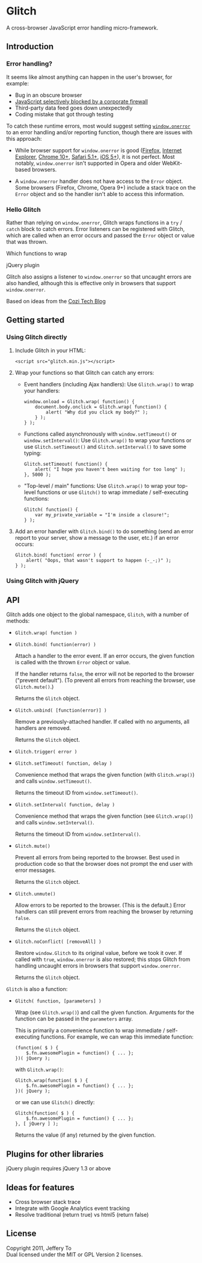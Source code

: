Glitch
======

A cross-browser JavaScript error handling micro-framework.



Introduction
------------

### Error handling?

It seems like almost anything can happen in the user's browser, for example:

*   Bug in an obscure browser
*   [JavaScript selectively blocked by a corporate firewall][intro_1]
*   Third-party data feed goes down unexpectedly
*   Coding mistake that got through testing

To catch these runtime errors, most would suggest setting [`window.onerror`][intro_2] to an error handling and/or reporting function, though there are issues with this approach:

*   While browser support for `window.onerror` is good ([Firefox][intro_2], [Internet Explorer][intro_3], [Chrome 10+][intro_4], [Safari 5.1+][intro_5], [iOS 5+][intro_6]), it is not perfect. Most notably, `window.onerror` isn't supported in Opera and older WebKit-based browsers.

*   A `window.onerror` handler does not have access to the `Error` object. Some browsers (Firefox, Chrome, Opera 9+) include a stack trace on the `Error` object and so the handler isn't able to access this information.

### Hello Glitch

Rather than relying on `window.onerror`, Glitch wraps functions in a `try` / `catch` block to catch errors. Error listeners can be registered with Glitch, which are called when an error occurs and passed the `Error` object or value that was thrown.

Which functions to wrap

jQuery plugin

Glitch also assigns a listener to `window.onerror` so that uncaught errors are also handled, although this is effective only in browsers that support `window.onerror`.

Based on ideas from the [Cozi Tech Blog][intro_7]

[intro_1]: http://www.webstandards.org/2006/04/03/script-blockers-breaking-apps/
    "Blogger &#8211; Can I get in please? - The Web Standards Project"
[intro_2]: https://developer.mozilla.org/en/DOM/window.onerror
    "window.onerror - MDN Docs"
[intro_3]: http://msdn.microsoft.com/en-us/library/cc197053.aspx
    "onerror Event (A, ABBR, ACRONYM, ...)"
[intro_4]: http://code.google.com/p/chromium/issues/detail?id=7771
    "Issue 7771 - chromium - Event window.onerror doesn't work - An open-source browser project to help move the web forward. - Google Project Hosting"
[intro_5]: http://support.apple.com/kb/DL1070
    "Safari 5.1"
[intro_6]: http://twitter.com/badass_js/status/84445644676272128
    "Twitter / @badass_js: Safari on iOS 5 has Webkit ..."
[intro_7]: http://blogs.cozi.com/tech/2008/04/javascript-error-tracking-why-windowonerror-is-not-enough.html
    "Cozi Tech Blog - JavaScript Error Tracking: Why window.onerror Is Not Enough | Cozi"



Getting started
---------------

### Using Glitch directly

1.  Include Glitch in your HTML:

        <script src="glitch.min.js"></script>

2.  Wrap your functions so that Glitch can catch any errors:

    *   Event handlers (including Ajax handlers): Use `Glitch.wrap()` to wrap your handlers:

            window.onload = Glitch.wrap( function() {
                document.body.onclick = Glitch.wrap( function() {
                    alert( "Why did you click my body?" );
                } );
            } );

    *   Functions called asynchronously with `window.setTimeout()` or `window.setInterval()`: Use `Glitch.wrap()` to wrap your functions or use `Glitch.setTimeout()` and `Glitch.setInterval()` to save some typing:

            Glitch.setTimeout( function() {
                alert( "I hope you haven't been waiting for too long" );
            }, 5000 );

    *   "Top-level / main" functions: Use `Glitch.wrap()` to wrap your top-level functions or use `Glitch()` to wrap immediate / self-executing functions:

            Glitch( function() {
                var my_private_variable = "I'm inside a closure!";
            } );

3.  Add an error handler with `Glitch.bind()` to do something (send an error report to your server, show a message to the user, etc.) if an error occurs:

        Glitch.bind( function( error ) {
        	alert( "Oops, that wasn't support to happen (-_-;)" );
        } );

### Using Glitch with jQuery





API
---

Glitch adds one object to the global namespace, `Glitch`, with a number of methods:

*   `Glitch.wrap( function )`

*   `Glitch.bind( function(error) )`

    Attach a handler to the error event. If an error occurs, the given function is called with the thrown `Error` object or value.

    If the handler returns `false`, the error will not be reported to the browser ("prevent default"). (To prevent all errors from reaching the browser, use `Glitch.mute()`.)

    Returns the `Glitch` object.

*   `Glitch.unbind( [function(error)] )`

    Remove a previously-attached handler. If called with no arguments, all handlers are removed.

    Returns the `Glitch` object.

*   `Glitch.trigger( error )`

*   `Glitch.setTimeout( function, delay )`

    Convenience method that wraps the given function (with `Glitch.wrap()`) and calls `window.setTimeout()`.

    Returns the timeout ID from `window.setTimeout()`.

*   `Glitch.setInterval( function, delay )`

    Convenience method that wraps the given function (see `Glitch.wrap()`) and calls `window.setInterval()`.

    Returns the timeout ID from `window.setInterval()`.

*   `Glitch.mute()`

    Prevent all errors from being reported to the browser. Best used in production code so that the browser does not prompt the end user with error messages.

    Returns the `Glitch` object.

*   `Glitch.unmute()`

    Allow errors to be reported to the browser. (This is the default.) Error handlers can still prevent errors from reaching the browser by returning `false`.

    Returns the `Glitch` object.

*   `Glitch.noConflict( [removeAll] )`

    Restore `window.Glitch` to its original value, before we took it over. If called with `true`, `window.onerror` is also restored; this stops Glitch from handling uncaught errors in browsers that support `window.onerror`.

    Returns the `Glitch` object.

`Glitch` is also a function:

*   `Glitch( function, [parameters] )`

    Wrap (see `Glitch.wrap()`) and call the given function. Arguments for the function can be passed in the `parameters` array.

    This is primarily a convenience function to wrap immediate / self-executing functions. For example, we can wrap this immediate function:

        (function( $ ) {
            $.fn.awesomePlugin = function() { ... };
        })( jQuery );

	with `Glitch.wrap()`:

        Glitch.wrap(function( $ ) {
            $.fn.awesomePlugin = function() { ... };
        })( jQuery );

    or we can use `Glitch()` directly:

        Glitch(function( $ ) {
            $.fn.awesomePlugin = function() { ... };
        }, [ jQuery ] );

    Returns the value (if any) returned by the given function.



Plugins for other libraries
---------------------------

jQuery plugin requires jQuery 1.3 or above



Ideas for features
------------------

*   Cross browser stack trace
*   Integrate with Google Analytics event tracking
*   Resolve traditional (return true) vs html5 (return false)



License
-------

Copyright 2011, Jeffery To  
Dual licensed under the MIT or GPL Version 2 licenses.

